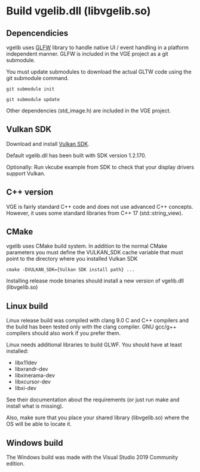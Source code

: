 # Build vgelib.dll (libvgelib.so)

## Depencendicies

vgelib uses [GLFW](https://www.glfw.org/) library to handle native UI / event handling in a platform independent manner.
GLFW is included in the VGE project as a git submodule.

You must update submodules to download the actual GLTW code using the git submodule command.

`git submodule init`

`git submodule update`

Other dependencies (std_image.h) are included in the VGE project.

## Vulkan SDK

Download and install [Vulkan SDK](https://vulkan.lunarg.com/). 

Default vgelib.dll has been built with SDK version 1.2.170.

Optionally: Run vkcube example from SDK to check that your display drivers support Vulkan.

## C++ version

VGE is fairly standard C++ code and does not use advanced C++ concepts. However, it uses some standard libraries from C++ 17 (std::string_view).

## CMake

vgelib uses CMake build system.
In addition to the normal CMake parameters you must define the VULKAN_SDK cache variable
that must point to the directory where you installed Vulkan SDK

`cmake -DVULKAN_SDK={Vulkan SDK install path} ...`

Installing release mode binaries should install a new version of vgelib.dll (libvgelib.so)

## Linux build

Linux release build was compiled with clang 9.0 C and C++ compilers and the build has been tested only with the clang compiler.
GNU gcc/g++ compilers should also work if you prefer them.

Linux needs additional libraries to build GLWF. You should have at least installed:
- libx11dev
- libxrandr-dev
- libxinerama-dev
- libxcursor-dev
- libxi-dev


See their documentation about the requirements (or just run make and install what is missing).

Also, make sure that you place your shared library (libvgelib.so) where the OS will be able to locate it.

## Windows build

The Windows build was made with the Visual Studio 2019 Community edition.



